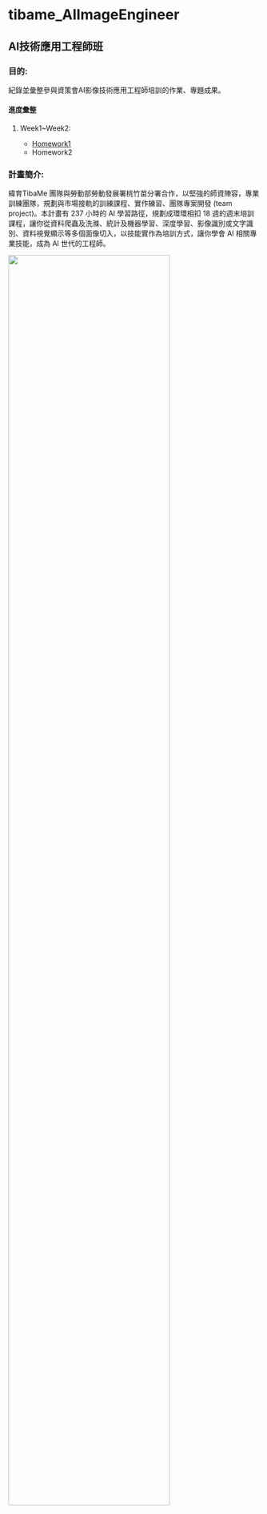# tibame_AIImageEngineer
## AI技術應用工程師班
### 目的:
紀錄並彙整參與資策會AI影像技術應用工程師培訓的作業、專題成果。
#### 進度彙整
<ol>
  <li>Week1~Week2:</li>
  <ul>
    <li><a href="tibame_AIImageEngineer/homework1_probability .ipynb">Homework1</a></li>
    <li>Homework2</li>
  
  </ul>
  
 </ol>

### 計畫簡介:
緯育TibaMe 團隊與勞動部勞動發展署桃竹苗分署合作，以堅強的師資陣容，專業訓練團隊，規劃與市場接軌的訓練課程、實作練習、團隊專案開發 (team project)。本計畫有 237 小時的 AI 學習路徑，規劃成環環相扣 18 週的週末培訓課程，讓你從資料爬蟲及洗滌、統計及機器學習、深度學習、影像識別或文字識別、資料視覺顯示等多個面像切入，以技能實作為培訓方式，讓你學會 AI 相關專業技能，成為 AI 世代的工程師。<br>

<img src='https://s3-ap-northeast-1.amazonaws.com/marketing-prd/goodjob/ai-engineer/images/six-skills.svg' width="80%" height="80%" style="float.center">


